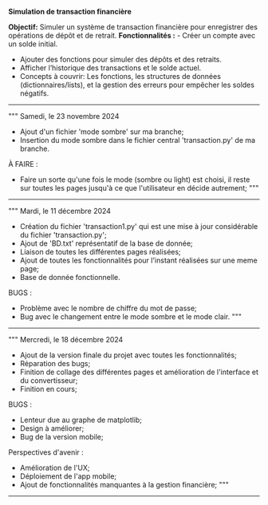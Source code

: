 **Simulation de transaction financière**

**Objectif:** Simuler un système de transaction financière pour enregistrer des opérations de
dépôt et de retrait.
**Fonctionnalités :** - Créer un compte avec un solde initial.
- Ajouter des fonctions pour simuler des dépôts et des retraits.
- Afficher l’historique des transactions et le solde actuel.
- Concepts à couvrir: Les fonctions, les structures de données (dictionnaires/lists), et la
gestion des erreurs pour empêcher les soldes négatifs.
--------------------------------------------------------------------------------------------------------------------------------------------------
"""
Samedi, le 23 novembre 2024
- Ajout d'un fichier 'mode sombre' sur ma branche;
- Insertion du mode sombre dans le fichier central 'transaction.py' de ma branche.

À FAIRE :
- Faire un sorte qu'une fois le mode (sombre ou light) est choisi, il reste sur toutes les pages jusqu'à ce que l'utilisateur en décide autrement;
"""
--------------------------------------------------------------------------------------------------------------------------------------------------
"""
Mardi, le 11 décembre 2024
- Création du fichier 'transaction1.py' qui est une mise à jour considérable du fichier 'transaction.py';
- Ajout de 'BD.txt' représentatif de la base de donnée;
- Liaison de toutes les différentes pages réalisées;
- Ajout de toutes les fonctionnalités pour l'instant réalisées sur une meme page;
- Base de donnée fonctionnelle.
  
BUGS :
- Problème avec le nombre de chiffre du mot de passe;
- Bug avec le changement entre le mode sombre et le mode clair.
"""
-------------------------------------------------------------------------------------------------------------------------------------------------
"""
Mercredi, le 18 décembre 2024 
- Ajout de la version finale du projet avec toutes les fonctionnalités;
- Réparation des bugs;
- Finition de collage des différentes pages et amélioration de l'interface et du convertisseur;
- Finition en cours;

BUGS :
- Lenteur due au graphe de matplotlib;
- Design à améliorer;
- Bug de la version mobile;

Perspectives d'avenir :
- Amélioration de l'UX;
- Déploiement de l'app mobile;
- Ajout de fonctionnalités manquantes à la gestion financière;
"""
-------------------------------------------------------------------------------------------------------------------------------------------------
